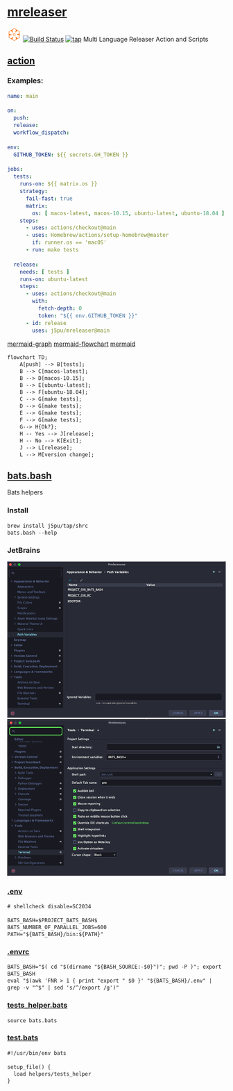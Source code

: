 # [mreleaser](https://github.com/j5pu/mreleaser)

![shrc](./.idea/icon.svg)
[![Build Status](https://github.com/j5pu/mreleaser/workflows/main/badge.svg)](https://github.com/j5pu/mreleaser/actions/workflows/main.yaml)
[![tap](https://github.com/j5pu/homebrew-tap/workflows/main/badge.svg)](https://github.com/j5pu/homebrew-tap/actions)
Multi Language Releaser Action and Scripts

## [action](./action.yml)

### Examples:

```yaml
name: main

on:
  push:
  release:
  workflow_dispatch:

env:
  GITHUB_TOKEN: ${{ secrets.GH_TOKEN }}

jobs:
  tests:
    runs-on: ${{ matrix.os }}
    strategy:
      fail-fast: true
      matrix:
        os: [ macos-latest, macos-10.15, ubuntu-latest, ubuntu-18.04 ]
    steps:
      - uses: actions/checkout@main
      - uses: Homebrew/actions/setup-homebrew@master
        if: runner.os == 'macOS'
      - run: make tests

  release:
    needs: [ tests ]
    runs-on: ubuntu-latest
    steps:
      - uses: actions/checkout@main
        with:
          fetch-depth: 0
          token: "${{ env.GITHUB_TOKEN }}"
      - id: release
        uses: j5pu/mreleaser@main
```

[mermaid-graph](https://waylonwalker.com/til/github-supports-mermaid//)
[mermaid-flowchart](https://github.blog/2022-02-14-include-diagrams-markdown-files-mermaid/)
[mermaid](https://mermaid-js.github.io/mermaid/#/)

```mermaid
flowchart TD;
    A[push] --> B[tests];
    B --> C[macos-latest];
    B --> D[macos-10.15];
    B --> E[ubuntu-latest];
    B --> F[ubuntu-18.04];
    C --> G[make tests];
    D --> G[make tests];
    E --> G[make tests];
    F --> G[make tests];
    G--> H{Ok?};
    H -- Yes --> J[release];
    H -- No --> K[Exit];
    J --> L[release];
    L --> M[version change];
```

## [bats.bash](./bin/bats.bash)

Bats helpers

### Install

````shell
brew install j5pu/tap/shrc
bats.bash --help
````

### JetBrains

![PathVariables.png](./.idea/assets/Path%20Variables.png)
![Terminal.png](./.idea/assets/Terminal.png)

### [.env](.env)

```shell
# shellcheck disable=SC2034

BATS_BASH=$PROJECT_BATS_BASH$
BATS_NUMBER_OF_PARALLEL_JOBS=600
PATH="${BATS_BASH}/bin:${PATH}"
```

### [.envrc](.envrc)

````shell
BATS_BASH="$( cd "$(dirname "${BASH_SOURCE:-$0}")"; pwd -P )"; export BATS_BASH
eval "$(awk 'FNR > 1 { print "export " $0 }' "${BATS_BASH}/.env" | grep -v "^$" | sed 's/^/export /g')"

````

### [tests_helper.bats](tests/helpers/helper.bash)

```shell
source bats.bats
```

### [test.bats](tests/bats.bash/func::exported.bats)

````shell
#!/usr/bin/env bats

setup_file() {
  load helpers/tests_helper
}
````
